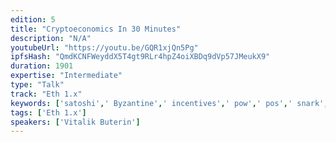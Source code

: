 ```yaml
---
edition: 5
title: "Cryptoeconomics In 30 Minutes"
description: "N/A"
youtubeUrl: "https://youtu.be/GQR1xjQn5Pg"
ipfsHash: "QmdKCNFWeyddX5T4gt9RLr4hpZ4oiXBDq9dVp57JMeukX9"
duration: 1901
expertise: "Intermediate"
type: "Talk"
track: "Eth 1.x"
keywords: ['satoshi',' Byzantine',' incentives',' pow',' pos',' snark',' zksnark',' general']
tags: ['Eth 1.x']
speakers: ['Vitalik Buterin']
---
```

